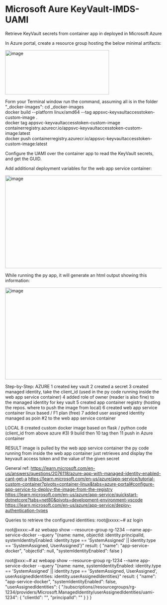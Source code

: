 # Microsoft Aure KeyVault-IMDS-UAMI
Retrieve KeyVault secrets from container app in deployed in Microsoft Azure

In Azure portal, create a resource group hosting the below minimal artifacts:

<img width="334" height="143" alt="image" src="https://github.com/user-attachments/assets/14f0c8fe-d384-432b-9d89-788e2bab7cd5" />

Form your Terminal window run the command, assuming all is in the folder "_docker-images":
cd _docker-images
</br>
   docker build --platform linux/amd64 --tag appsvc-keyvaultaccesstoken-custom-image .
</br>
   docker tag appsvc-keyvaultaccesstoken-custom-image containerregistry.azurecr.io/appsvc-keyvaultaccesstoken-custom-image:latest
</br>
   docker push containerregistry.azurecr.io/appsvc-keyvaultaccesstoken-custom-image:latest
</br>

Configure the UAMI over the container app to read the KeyVault secrets, and get the GUID.

Add additional deployment variables for the web app service container:

<img width="530" height="299" alt="image" src="https://github.com/user-attachments/assets/d1f586be-372e-4c01-8fd0-dcecb2116cab" />

While running the py app, it will generate an html output showing this information:

<img width="532" height="296" alt="image" src="https://github.com/user-attachments/assets/c0713bf4-05d7-4540-969c-487281e56851" />


Step-by-Step:
AZURE
1 created key vault
2 created a secret
3 created managed identity, take the client_id (used in the py code running inside the web app service container)
4 added role of owner (reader is also fine) to the managed identity for key vault
5 created app container registry (hosting the repos. where to push the image from local)
6 created web app service container linux based / F1 plan (free)
7 added user assigned identity managed as poin #2 to the web app service container
 
LOCAL
8 created custom docker image based on flask / python code (client_id from above azure #3)
9 build then
10 tag then 
11 push in Azure container
 
 
RESULT
image is pulled by the web app service container
the py code running from inside the web app container just retrieves and display the keyvault access token and the value of the given secret 

General ref:
https://learn.microsoft.com/en-us/answers/questions/2076118/azure-app-with-managed-identity-enabled-cant-get-a
https://learn.microsoft.com/en-us/azure/app-service/tutorial-custom-container?pivots=container-linux&tabs=azure-portal#configure-app-service-to-deploy-the-image-from-the-registry
https://learn.microsoft.com/en-us/azure/app-service/quickstart-dotnetcore?tabs=net80&pivots=development-environment-vscode
https://learn.microsoft.com/en-us/azure/app-service/deploy-authentication-types

Queries to retrieve the configured identities:
root@xxxx:~# az login

root@xxxx:~# az webapp show --resource-group rg-1234 --name  app-service-docker --query "{name: name, objectId: identity.principalId, systemIdentityEnabled: identity.type == 'SystemAssigned' || identity.type == 'SystemAssigned, UserAssigned'}"
result:
{
  "name": "app-service-docker",
  "objectId": null,
  "systemIdentityEnabled": false
}

root@xxx:~# az webapp show --resource-group rg-1234 --name  app-service-docker --query "{name: name, systemIdentityEnabled: identity.type == 'SystemAssigned' || identity.type == 'SystemAssigned, UserAssigned', userAssignedIdentities: identity.userAssignedIdentities}"
result:
{
  "name": "app-service-docker",
  "systemIdentityEnabled": false,
  "userAssignedIdentities": 
  {
    "/subscriptions/<subscription guid>/resourcegroups/rg-1234/providers/Microsoft.ManagedIdentity/userAssignedIdentities/uami-1234": 
    {
      "clientId": "<guid>",
      "principalId": "<guid>"
    }
  }
}
